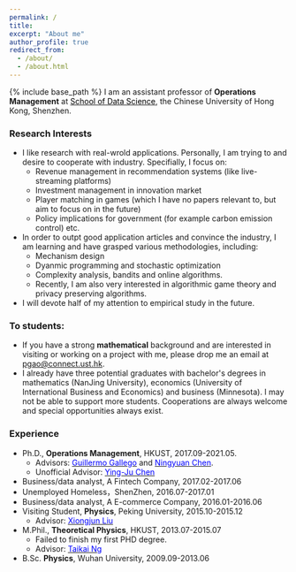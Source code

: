 ```yaml
---
permalink: /
title: 
excerpt: "About me"
author_profile: true
redirect_from: 
  - /about/
  - /about.html
---
```


{% include base_path %}
I am an assistant professor of **Operations Management** at  <a href="https://sds.cuhk.edu.cn/" target="_blank"><span style="color:black">School of Data Science</span></a>, the Chinese University of Hong Kong, Shenzhen.

### Research Interests
* I like research with real-wrold applications. Personally, I am trying to and desire to cooperate with industry. Specifially, I focus on:
  * Revenue management in recommendation systems (like live-streaming platforms)
  * Investment management in innovation market
  * Player matching in games (which I have no papers relevant to, but aim to focus on in the future)
  * Policy implications for government (for example carbon emission control) etc. 
* In order to outpt good application articles and convince the industry, I am learning and have grasped various methodologies, including:
  *  Mechanism design
  *  Dyanmic programming and stochastic optimization
  *  Complexity analysis, bandits and online algorithms. 
  *  Recently, I am also very interested in algorithmic game theory and privacy preserving algorithms. 
* I will devote half of my attention to empirical study in the future.
 
### To students: 
* If you have a strong **mathematical** background and are interested in visiting or working on a project with me, please drop me an email at pgao@connect.ust.hk.
* I already have three potential graduates with bachelor's degrees in mathematics (NanJing University), economics (University of International Business and Economics) and business (Minnesota). I may not be able to support more students. Cooperations are always welcome and special opportunities always exist.

### Experience

* Ph.D., **Operations Management**, HKUST, 2017.09-2021.05. 
  - Advisors: <a href="https://ieda.ust.hk/dfaculty/ggallego/" target="_blank"><span style="color:blue">Guillermo Gallego</span></a> and <a href="http://individual.utoronto.ca/ningyuanchen/" target="_blank"><span style="color:blue">Ningyuan Chen</span></a>.
  - Unofficial Advisor: <a href="https://imchen.people.ust.hk/" target="_blank"><span style="color:blue">Ying-Ju Chen</span></a>
* Business/data analyst, A Fintech Company, 2017.02-2017.06
* Unemployed Homeless，ShenZhen, 2016.07-2017.01
* Business/data analyst, A E-commerce Company, 2016.01-2016.06
* Visiting Student, **Physics**, Peking University, 2015.10-2015.12
  - Advisor: <a href="https://icqm.pku.edu.cn/yw/directory/faculty/237465.htm" target="_blank"><span style="color:blue">Xiongjun Liu</span></a>
* M.Phil., **Theoretical Physics**, HKUST, 2013.07-2015.07
  - Failed to finish my first PHD degree.
  - Advisor: <a href="http://physics.ust.hk/eng/people_detail.php?pplcat=1&id=7" target="_blank"><span style="color:blue">Taikai Ng</span></a>
* B.Sc. **Physics**, Wuhan University, 2009.09-2013.06



